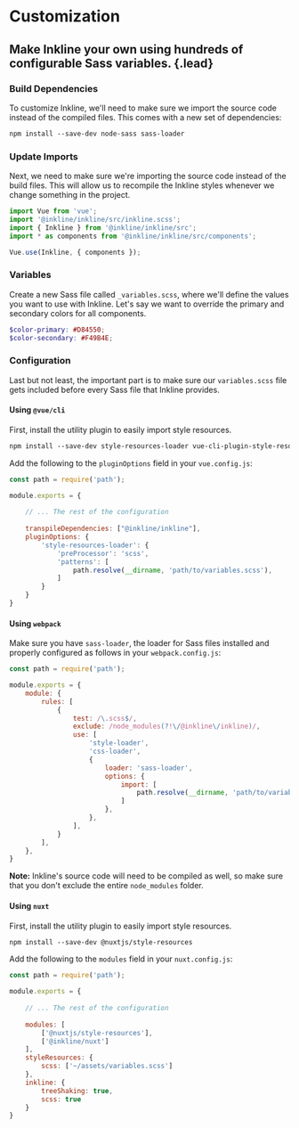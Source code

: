 # Customization
## Make Inkline your own using hundreds of configurable Sass variables. {.lead}

### Build Dependencies

To customize Inkline, we'll need to make sure we import the source code instead of the compiled files. This comes with a new set of dependencies:

~~~html
npm install --save-dev node-sass sass-loader
~~~

### Update Imports

Next, we need to make sure we're importing the source code instead of the build files. This will allow us to recompile the Inkline styles whenever we change something in the project.

~~~js
import Vue from 'vue';
import '@inkline/inkline/src/inkline.scss';
import { Inkline } from '@inkline/inkline/src';
import * as components from '@inkline/inkline/src/components';

Vue.use(Inkline, { components });
~~~

### Variables

Create a new Sass file called `_variables.scss`, where we'll define the values you want to use with Inkline. Let's say we want to override the primary and secondary colors for all components.

~~~scss 
$color-primary: #D84550;
$color-secondary: #F49B4E;
~~~

### Configuration

Last but not least, the important part is to make sure our `variables.scss` file gets included before every Sass file that Inkline provides.

#### Using `@vue/cli`

First, install the utility plugin to easily import style resources. 

~~~html
npm install --save-dev style-resources-loader vue-cli-plugin-style-resources-loader
~~~

Add the following to the `pluginOptions` field in your `vue.config.js`:

~~~js
const path = require('path');

module.exports = {
  
    // ... The rest of the configuration 
  
    transpileDependencies: ["@inkline/inkline"],
    pluginOptions: {
        'style-resources-loader': {
            'preProcessor': 'scss',
            'patterns': [
                path.resolve(__dirname, 'path/to/variables.scss'),
            ]
        }
    }
}
~~~

#### Using `webpack`

Make sure you have `sass-loader`, the loader for Sass files installed and properly configured as follows in your `webpack.config.js`:

~~~js
const path = require('path');

module.exports = {
    module: {
        rules: [
            {
                test: /\.scss$/,
                exclude: /node_modules(?!\/@inkline\/inkline)/,
                use: [
                    'style-loader',
                    'css-loader',
                    {
                        loader: 'sass-loader',
                        options: {
                            import: [
                                path.resolve(__dirname, 'path/to/variables.scss')
                            ]
                        },
                    },
                ],
            }
        ],
    },
}
~~~

**Note:** Inkline's source code will need to be compiled as well, so make sure that you don't exclude the entire `node_modules` folder.


#### Using `nuxt`

First, install the utility plugin to easily import style resources. 

~~~html
npm install --save-dev @nuxtjs/style-resources
~~~

Add the following to the `modules` field in your `nuxt.config.js`:

~~~js
const path = require('path');

module.exports = {
  
    // ... The rest of the configuration 
  
    modules: [
        ['@nuxtjs/style-resources'],
        ['@inkline/nuxt']
    ],
    styleResources: {
        scss: ['~/assets/variables.scss']
    },
    inkline: {
        treeShaking: true,
        scss: true
    }
}
~~~
